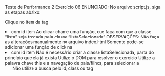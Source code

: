 Teste de Performance 2
Exercício 06
ENUNCIADO:
No arquivo script.js, siga as etapas abaixo:

Clique no item da tag <li> com id item
Ao clicar chame uma função, que faça com que a classe “lista” seja trocada pela classe “listaSelecionada”
OBSERVAÇÕES:
Não faça as alterações manualmente no arquivo index.html
Somente pode-se adicionar uma função de click na <li> com id item
Não é necessário criar a classe listaSelecionada, parta do princípio que ela já exista
Utilize o DOM para resolver o exercício
Utilize a palavra chave this e a navegação de pais/filhos, para selecionar a <ol>
Não utilize a busca pelo id, class ou tag
